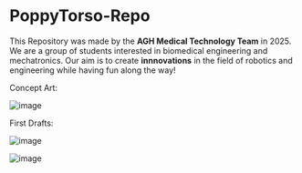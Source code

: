 # PoppyTorso-Repo

This Repository was made by the  **AGH Medical Technology Team** in 2025. We are a group of students interested in biomedical engineering and mechatronics. Our aim is to create **innnovations** in the field of robotics and engineering while having fun along the way!

Concept Art:

![image](https://github.com/user-attachments/assets/c041478e-75b0-4ea9-9c69-864b6abde57d)

First Drafts:

![image](https://github.com/user-attachments/assets/e981e75d-a137-4e7a-bbb4-4e755ef5bb32)

![image](https://github.com/user-attachments/assets/064a27bc-6521-46ad-b2b0-86c1843bde4f)


